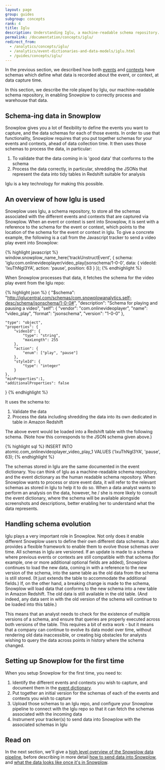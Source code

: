 ```yaml
---
layout: page
group: guides
subgroup: concepts
rank: 4
title: Iglu
description: Understanding Iglu, a machine-readable schema repository.
permalink: /documentation/concepts/iglu/
redirect_from:
  - /analytics/concepts/iglu/
  - /analytics/event-dictionaries-and-data-models/iglu.html
  - /guides/concepts/iglu/
---
```


In the previous section, we described how both [events](../events) and [contexts](../contexts) have schemas which define what data is recorded about the event, or context, at data capture time.

In this section, we describe the role played by Iglu, our machine-readable schema repository, in enabling Snowplow to correctly process and warehouse that data.

## Schema-ing data in Snowplow

Snowplow gives you a lot of flexibility to define the events you want to capture, and the data schemas for each of those events. In order to use that functionality, Snowplow requires that you put together schemas for your events and contexts, ahead of data collection time. It then uses those schemas to process the data, in particular:

1. To validate that the data coming in is 'good data' that conforms to the schema
2. Process the data correctly, in particular, shredding the JSONs that represent the data into tidy tables in Redshift suitable for analysis

Iglu is a key technology for making this possible.

## An overview of how Iglu is used

Snowplow uses Iglu, a schema repository, to store all the schemas associated with the different events and contexts that are captured via Snowplow. When an event or context is sent into Snowplow, it is sent with a reference to the schema for the event or context, which points to the location of the schema for the event or context in Iglu. To give a concrete example, the following is a call from the Javascript tracker to send a video play event into Snowplow:

{% highlight javascript %}
window.snowplow_name_here('trackUnstructEvent', {
    schema: 'iglu:com.onlinevideoplayer/video_play/jsonschema/1-0-0',
    data: {
        videoId: 'IxuThNgl3YA',
        action: 'pause',
        position: 63
    }
});
{% endhighlight %}

When Snowplow processes that data, it fetches the schema for the video play event from the Iglu repo:

{% highlight json %}
{
    "$schema": "http://iglucentral.com/schemas/com.snowplowanalytics.self-desc/schema/jsonschema/1-0-0#",
    "description": "Schema for playing and pausing a video",
    "self": {
        "vendor": "com.onlinevideoplayer",
        "name": "video_play",
        "format": "jsonschema",
        "version": "1-0-0"
    },

    "type": "object",
    "properties": {
    	"videoId": {
            "type": "string",
            "maxLength": 255
        },
        "action": {
            "enum": ["play", "pause"]
        },
        "styleId": {
            "type": "integer"
        }
    },
    "minProperties":1,
    "additionalProperties": false
}
{% endhighlight %}

It uses the schema to:

1. Validate the data
2. Process the data including shredding the data into its own dedicated in table in Amazon Redshift

The above event would be loaded into a Redshift table with the following schema. (Note how this corresponds to the JSON schema given above.)

{% highlight sql %}
INSERT INTO atomic.com_onlinevideoplayer_video_play_1
VALUES ('IxuThNgl3YA', 'pause', 63);
{% endhighlight %}

The schemas stored in Iglu are the same documented in the event dictionary. You can think of Iglu as a machine-readable schema repository, and the event dictionary as the human readable schema repository. When Snowplow wants to process or store event data, it will refer to the relevant schemas as stored in Iglu to help it to do so. When a data analyst wants to perform an analysis on the data, however, he / she is more likely to consult the event dictionary, where the schema will be available alongside screenshots and descriptions, better enabling her to understand what the data represents.

## Handling schema evolution

Iglu plays a very important role in Snowplow. Not only does it enable different Snowplow users to define their own different data schemas. It also provides a flexible framework to enable them to evolve those schemas over time. All schemas in Iglu are versioned. If an update is made to a schema where previous events or contexts are still compatible with that schema (for example, one or more additional optional fields are added), Snowplow continues to load the new data, coming in with a reference to the new version of the schema, into the same table as the old data from the schema is still stored. (It just extends the table to accommodate the additional fields.) If, on the other hand, a breaking change is made to the schema, Snowplow will load data that conforms to the new schema into a new table in Amazon Redshift. The old data is still available in the old table. (And indeed, any data sent in with the old version of the schema will continue to be loaded into this table.)

This means that an analyst needs to check for the existence of multiple versions of a schema, and ensure that queries are properly executed across both versions of the table. This requires a bit of extra work - but it means that a company can continue to evolve its data model over time, without rendering old data inaccessible, or creating big obstacles for analysts wishing to query the data across points in history where the schema changed.

## Setting up Snowplow for the first time

When you setup Snowplow for the first time, you need to:

1. Identify the different events and contexts you wish to capture, and document them in the [event dictionary](../event-dictionaries-and-schemas).
2. Put together an initial version for the schemas of each of the events and contexts you wish to capture
3. Upload those schemas to an Iglu repo, and configure your Snowplow pipeline to connect with the Iglu repo so that it can fetch the schemas associated with the incoming data
4. Instrument your tracker(s) to send data into Snowplow with the associated schemas in Iglu

## Read on

In the next section, we'll give a [high level overview of the Snowplow data pipeline](../snowplow-data-pipeline), before describing in more detail [how to send data into Snowplow](../sending-data-into-snowplow), and [what the data looks like once it's in Snowplow](../viewing-snowplow-data).
